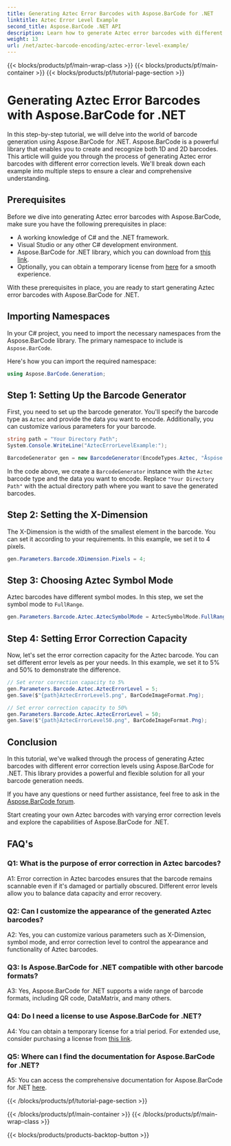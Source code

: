 ```yaml
---
title: Generating Aztec Error Barcodes with Aspose.BarCode for .NET
linktitle: Aztec Error Level Example
second_title: Aspose.BarCode .NET API
description: Learn how to generate Aztec error barcodes with different error levels using Aspose.BarCode for .NET. Comprehensive guide for barcode creation.
weight: 13
url: /net/aztec-barcode-encoding/aztec-error-level-example/
---
```


{{< blocks/products/pf/main-wrap-class >}}
{{< blocks/products/pf/main-container >}}
{{< blocks/products/pf/tutorial-page-section >}}

# Generating Aztec Error Barcodes with Aspose.BarCode for .NET

In this step-by-step tutorial, we will delve into the world of barcode generation using Aspose.BarCode for .NET. Aspose.BarCode is a powerful library that enables you to create and recognize both 1D and 2D barcodes. This article will guide you through the process of generating Aztec error barcodes with different error correction levels. We'll break down each example into multiple steps to ensure a clear and comprehensive understanding.

## Prerequisites

Before we dive into generating Aztec error barcodes with Aspose.BarCode, make sure you have the following prerequisites in place:

- A working knowledge of C# and the .NET framework.
- Visual Studio or any other C# development environment.
- Aspose.BarCode for .NET library, which you can download from [this link](https://releases.aspose.com/barcode/net/).
- Optionally, you can obtain a temporary license from [here](https://purchase.aspose.com/temporary-license/) for a smooth experience.

With these prerequisites in place, you are ready to start generating Aztec error barcodes with Aspose.BarCode for .NET.

## Importing Namespaces

In your C# project, you need to import the necessary namespaces from the Aspose.BarCode library. The primary namespace to include is `Aspose.BarCode`.

Here's how you can import the required namespace:

```csharp
using Aspose.BarCode.Generation;
```

## Step 1: Setting Up the Barcode Generator

First, you need to set up the barcode generator. You'll specify the barcode type as `Aztec` and provide the data you want to encode. Additionally, you can customize various parameters for your barcode.

```csharp
string path = "Your Directory Path";
System.Console.WriteLine("AztecErrorLevelExample:");

BarcodeGenerator gen = new BarcodeGenerator(EncodeTypes.Aztec, "Åspóse.Barcóde© is a powerful library to generate & recognize 1D & 2D barcodes");
```

In the code above, we create a `BarcodeGenerator` instance with the `Aztec` barcode type and the data you want to encode. Replace `"Your Directory Path"` with the actual directory path where you want to save the generated barcodes.

## Step 2: Setting the X-Dimension

The X-Dimension is the width of the smallest element in the barcode. You can set it according to your requirements. In this example, we set it to 4 pixels.

```csharp
gen.Parameters.Barcode.XDimension.Pixels = 4;
```

## Step 3: Choosing Aztec Symbol Mode

Aztec barcodes have different symbol modes. In this step, we set the symbol mode to `FullRange`.

```csharp
gen.Parameters.Barcode.Aztec.AztecSymbolMode = AztecSymbolMode.FullRange;
```

## Step 4: Setting Error Correction Capacity

Now, let's set the error correction capacity for the Aztec barcode. You can set different error levels as per your needs. In this example, we set it to 5% and 50% to demonstrate the difference.

```csharp
// Set error correction capacity to 5%
gen.Parameters.Barcode.Aztec.AztecErrorLevel = 5;
gen.Save($"{path}AztecErrorLevel5.png", BarCodeImageFormat.Png);

// Set error correction capacity to 50%
gen.Parameters.Barcode.Aztec.AztecErrorLevel = 50;
gen.Save($"{path}AztecErrorLevel50.png", BarCodeImageFormat.Png);
```

## Conclusion

In this tutorial, we've walked through the process of generating Aztec barcodes with different error correction levels using Aspose.BarCode for .NET. This library provides a powerful and flexible solution for all your barcode generation needs.

If you have any questions or need further assistance, feel free to ask in the [Aspose.BarCode forum](https://forum.aspose.com/c/barcode/13).

Start creating your own Aztec barcodes with varying error correction levels and explore the capabilities of Aspose.BarCode for .NET.

## FAQ's

### Q1: What is the purpose of error correction in Aztec barcodes?

A1: Error correction in Aztec barcodes ensures that the barcode remains scannable even if it's damaged or partially obscured. Different error levels allow you to balance data capacity and error recovery.

### Q2: Can I customize the appearance of the generated Aztec barcodes?

A2: Yes, you can customize various parameters such as X-Dimension, symbol mode, and error correction level to control the appearance and functionality of Aztec barcodes.

### Q3: Is Aspose.BarCode for .NET compatible with other barcode formats?

A3: Yes, Aspose.BarCode for .NET supports a wide range of barcode formats, including QR code, DataMatrix, and many others.

### Q4: Do I need a license to use Aspose.BarCode for .NET?

A4: You can obtain a temporary license for a trial period. For extended use, consider purchasing a license from [this link](https://purchase.aspose.com/buy).

### Q5: Where can I find the documentation for Aspose.BarCode for .NET?

A5: You can access the comprehensive documentation for Aspose.BarCode for .NET [here](https://reference.aspose.com/barcode/net/).

{{< /blocks/products/pf/tutorial-page-section >}}

{{< /blocks/products/pf/main-container >}}
{{< /blocks/products/pf/main-wrap-class >}}

{{< blocks/products/products-backtop-button >}}
